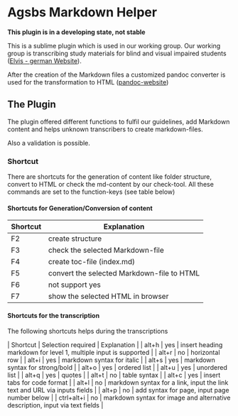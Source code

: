 Agsbs Markdown Helper
===================

**This plugin is in a developing state, not stable**

This is a sublime plugin which is used in our working group. Our working group is transcribing study materials
for blind and visual impaired students ([Elvis - german Website](http://elvis.inf.tu-dresden.de)).

After the creation of the Markdown files a customized pandoc converter is used for the transformation to HTML 
([pandoc-website](http://johnmacfarlane.net/pandoc/))

## The Plugin
The plugin offered different functions to fulfil our guidelines, add Markdown content and 
helps unknown transcribers to create markdown-files.

Also a validation is possible.


### Shortcut

There are shortcuts for the generation of content like folder structure, convert to HTML or check the md-content by our check-tool. All these commands are set to the function-keys (see table below)

#### Shortcuts for Generation/Conversion of content

| Shortcut | Explanation                                |
| -----    | -------                                    |
| F2       | create structure                           |
| F3       | check the selected Markdown-file           |
| F4       | create toc-file (index.md)                 |
| F5       | convert the selected Markdown-file to HTML |
| F6       | not support yes                            |
| F7       | show the selected HTML in browser          |

#### Shortcuts for the transcription

The following shortcuts helps during the transcriptions 

| Shortcut   | Selection required | Explanation                                                               |
| alt+h      | yes                | insert heading markdown for level 1, multiple input is supported          |
| alt+r      | no                 | horizontal row                                                            |
| alt+i      | yes                | markdown syntax for italic                                                |
| alt+s      | yes                | markdown syntax for strong/bold                                           |
| alt+o      | yes                | ordered list                                                              |
| alt+u      | yes                | unordered list                                                            |
| alt+q      | yes                | quotes                                                                    |
| alt+t      | no                 | table syntax                                                              |
| alt+c      | yes                | insert tabs for code format                                               |
| alt+l      | no                 | markdown syntax for a link, input the link text and URL via inputs fields |
| alt+p      | no                 | add syntax for page, input page number below                              |
| ctrl+alt+i | no                 | markdown syntax for image and alternative description, input via text fields                     |



